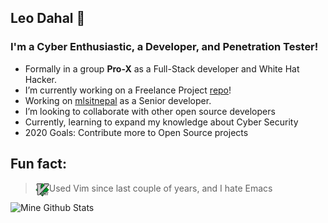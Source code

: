 ## Leo Dahal 👋

### I'm a Cyber Enthusiastic, a Developer, and Penetration Tester!
- Formally in a group **Pro-X** as a Full-Stack developer and White Hat Hacker.
- I’m currently working on a Freelance Project [repo]!
- Working on [mlsitnepal] as a Senior developer.
- I’m looking to collaborate with other open source developers
- Currently, learning to expand my knowledge about Cyber Security
- 2020 Goals: Contribute more to Open Source projects

## Fun fact:
> Used <img align="left" alt="codeSTACKr.com" width="22px" src="https://raw.githubusercontent.com/github/explore/80688e429a7d4ef2fca1e82350fe8e3517d3494d/topics/vim/vim.png" /> Vim since last couple of years, and I hate Emacs

<img align="left" alt="Mine Github Stats" src="https://github-readme-stats.vercel.app/api?username=leodahal4&show_icons=true&hide_border=true" />


[repo]: https://github.com/leodahal4/basnetbrothers
[mlsitnepal]: https://www.mlsitnepal.com
